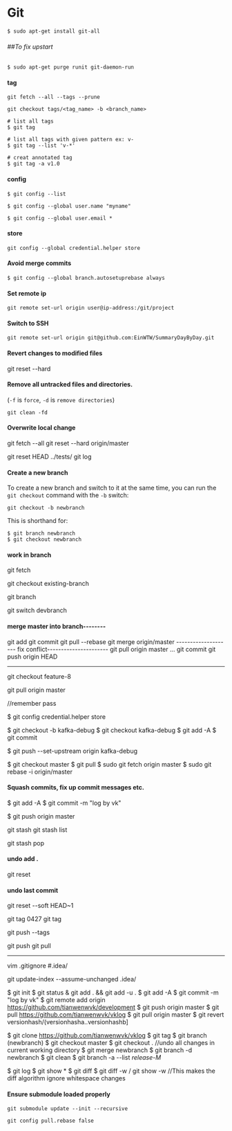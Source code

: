 # Git

`$ sudo apt-get install git-all`

###### ##To fix upstart

`$ sudo apt-get purge runit git-daemon-run`

#### tag

```
git fetch --all --tags --prune
```

```
git checkout tags/<tag_name> -b <branch_name>
```

```
# list all tags
$ git tag

# list all tags with given pattern ex: v-
$ git tag --list 'v-*'
```

```
# creat annotated tag
$ git tag -a v1.0
```


#### config
`$ git config --list`

`$ git config --global user.name "myname"`

`$ git config --global user.email *`

#### store
`git config --global credential.helper store`

#### Avoid merge commits
`$ git config --global branch.autosetuprebase always`

#### Set remote ip 
`git remote set-url origin user@ip-address:/git/project`

#### Switch to SSH

`git remote set-url origin git@github.com:EinWTW/SummaryDayByDay.git`

#### Revert changes to modified files
git reset --hard
#### Remove all untracked files and directories.

 (`-f` is `force`, `-d` is `remove directories`)

`git clean -fd`
#### Overwrite local change
git fetch --all
git reset --hard origin/master

git reset HEAD ../tests/
git log

#### Create a new branch

To create a new branch and switch to it at the same time, you can run the `git checkout` command with the `-b` switch:

```console
git checkout -b newbranch
```

This is shorthand for:

```console
$ git branch newbranch
$ git checkout newbranch
```

#### work in branch

git fetch

git checkout existing-branch

git branch

git switch devbranch

#### merge master into branch--------

git add
git commit
git pull --rebase
git merge origin/master
-------------------- fix conflict----------------------
git pull origin master
...
git commit
git push origin HEAD

-------------------------------------------------
git checkout feature-8

git pull origin master

//remember pass

$ git config credential.helper store

$ git checkout -b kafka-debug
$ git checkout kafka-debug
$ git add -A
$ git commit

$ git push --set-upstream origin kafka-debug

$ git checkout master
$ git pull
$ sudo git fetch origin master
$ sudo git rebase -i origin/master
#### Squash commits, fix up commit messages etc.
$ git add -A
$ git commit -m "log by vk"

$ git push origin master

git stash
git stash list

git stash pop

#### undo add .
git reset
#### undo last commit
git reset --soft HEAD~1

git tag 0427
git tag

git push --tags

git push
git pull

-------------------------------------------------
vim .gitignore 
#.idea/

git update-index --assume-unchanged .idea/

$ git init
$ git status
& git add . && git add -u .
$ git add -A
$ git commit -m "log by vk"
$ git remote add origin https://github.com/tianwenwvk/development
$ git push origin master
$ git pull https://github.com/tianwenwvk/vklog
$ git pull origin master
$ git revert versionhash/(versionhasha..versionhashb]

$ git clone https://github.com/tianwenwvk/vklog
$ git tag
$ git branch (newbranch)
$ git checkout master
$ git checkout . //undo all changes in 
current working directory
$ git merge newbranch
$ git branch -d newbranch
$ git clean
$ git branch -a --list *release-M*

$ git log
$ git show *
$ git diff 
$ git diff -w / git show -w //This makes the diff algorithm ignore whitespace changes



#### Ensure submodule loaded properly

```
git submodule update --init --recursive
```

```
git config pull.rebase false
```
